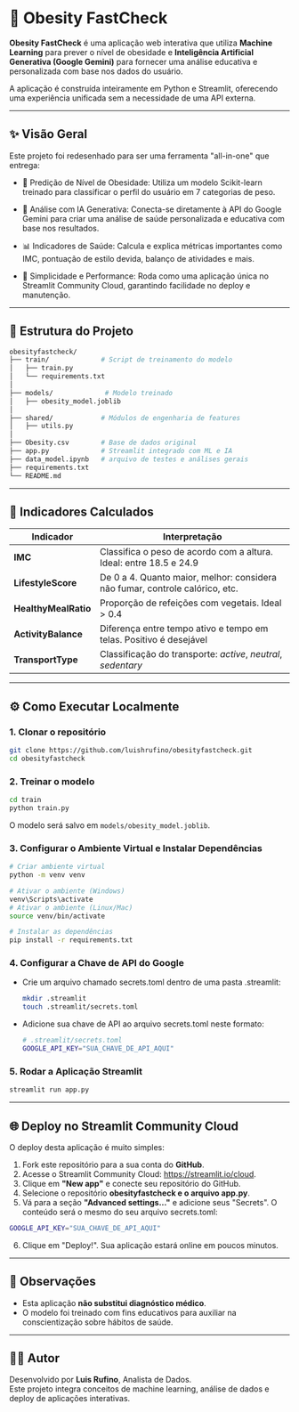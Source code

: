
# 🧠 Obesity FastCheck

**Obesity FastCheck** é uma aplicação web interativa que utiliza **Machine Learning** para prever o nível de obesidade e **Inteligência Artificial Generativa (Google Gemini)** para fornecer uma análise educativa e personalizada com base nos dados do usuário.

A aplicação é construída inteiramente em Python e Streamlit, oferecendo uma experiência unificada sem a necessidade de uma API externa.

---

## ✨ Visão Geral

Este projeto foi redesenhado para ser uma ferramenta "all-in-one" que entrega:

- 🎯 Predição de Nível de Obesidade: Utiliza um modelo Scikit-learn treinado para classificar o perfil do usuário em 7 categorias de peso.

- 🤖 Análise com IA Generativa: Conecta-se diretamente à API do Google Gemini para criar uma análise de saúde personalizada e educativa com base nos resultados.

- 📊 Indicadores de Saúde: Calcula e explica métricas importantes como IMC, pontuação de estilo devida, balanço de atividades e mais.

- 🚀 Simplicidade e Performance: Roda como uma aplicação única no Streamlit Community Cloud, garantindo facilidade no deploy e manutenção.


---

## 🧱 Estrutura do Projeto

```bash
obesityfastcheck/
├── train/             # Script de treinamento do modelo
│   ├── train.py
│   └── requirements.txt
│
├── models/             # Modelo treinado
│   ├── obesity_model.joblib
│
├── shared/            # Módulos de engenharia de features
│   ├── utils.py
│
├── Obesity.csv        # Base de dados original
├── app.py             # Streamlit integrado com ML e IA
├── data_model.ipynb   # arquivo de testes e análises gerais
├── requirements.txt           
└── README.md

```

---

## 🧠 Indicadores Calculados

| Indicador             | Interpretação                                                                 |
|-----------------------|------------------------------------------------------------------------------|
| **IMC**               | Classifica o peso de acordo com a altura. Ideal: entre 18.5 e 24.9            |
| **LifestyleScore**    | De 0 a 4. Quanto maior, melhor: considera não fumar, controle calórico, etc. |
| **HealthyMealRatio**  | Proporção de refeições com vegetais. Ideal > 0.4                              |
| **ActivityBalance**   | Diferença entre tempo ativo e tempo em telas. Positivo é desejável            |
| **TransportType**     | Classificação do transporte: *active*, *neutral*, *sedentary*                 |

---

## ⚙️ Como Executar Localmente

### 1. Clonar o repositório

```bash
git clone https://github.com/luishrufino/obesityfastcheck.git
cd obesityfastcheck
```

### 2. Treinar o modelo

```bash
cd train
python train.py
```

O modelo será salvo em `models/obesity_model.joblib`.

### 3. Configurar o Ambiente Virtual e Instalar Dependências

```bash
# Criar ambiente virtual
python -m venv venv

# Ativar o ambiente (Windows)
venv\Scripts\activate
# Ativar o ambiente (Linux/Mac)
source venv/bin/activate

# Instalar as dependências
pip install -r requirements.txt
```

### 4. Configurar a Chave de API do Google

- Crie um arquivo chamado secrets.toml dentro de uma pasta .streamlit:
  ```bash
  mkdir .streamlit
  touch .streamlit/secrets.toml
  ```
- Adicione sua chave de API ao arquivo secrets.toml neste formato:
  ```bash
  # .streamlit/secrets.toml
  GOOGLE_API_KEY="SUA_CHAVE_DE_API_AQUI"
  ```

### 5. Rodar a Aplicação Streamlit

```bash
streamlit run app.py
```

---
## 🌐 Deploy no Streamlit Community Cloud

O deploy desta aplicação é muito simples:
1. Fork este repositório para a sua conta do **GitHub**.
2. Acesse o Streamlit Community Cloud: <https://streamlit.io/cloud>.
3. Clique em **"New app"** e conecte seu repositório do GitHub.
4. Selecione o repositório **obesityfastcheck e o arquivo app.py**.
5. Vá para a seção **"Advanced settings..."** e adicione seus "Secrets". O conteúdo será o mesmo do seu arquivo secrets.toml:
```bash
GOOGLE_API_KEY="SUA_CHAVE_DE_API_AQUI"
```

6. Clique em "Deploy!". Sua aplicação estará online em poucos minutos.

---

## 📌 Observações

- Esta aplicação **não substitui diagnóstico médico**.
- O modelo foi treinado com fins educativos para auxiliar na conscientização sobre hábitos de saúde.

---

## 👨‍💻 Autor

Desenvolvido por **Luis Rufino**, Analista de Dados.  
Este projeto integra conceitos de machine learning, análise de dados e deploy de aplicações interativas.

